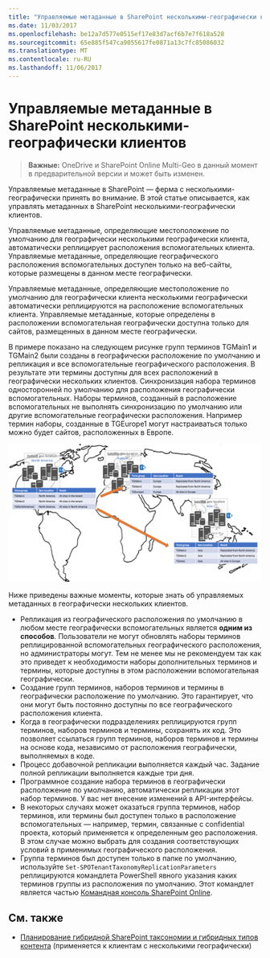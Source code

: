 ```yaml
---
title: "Управляемые метаданные в SharePoint несколькими-географически клиентов"
ms.date: 11/03/2017
ms.openlocfilehash: be12a7d577e0515ef17e83d7acf6b7e7f618a528
ms.sourcegitcommit: 65e885f547ca9055617fe0871a13c7fc85086032
ms.translationtype: MT
ms.contentlocale: ru-RU
ms.lasthandoff: 11/06/2017
---
```

# <a name="managed-metadata-in-a-sharepoint-multi-geo-tenant"></a>Управляемые метаданные в SharePoint несколькими-географически клиентов

> **Важные:** OneDrive и SharePoint Online Multi-Geo в данный момент в предварительной версии и может быть изменен.

Управляемые метаданные в SharePoint — ферма с несколькими-географически принять во внимание. В этой статье описывается, как управлять метаданных в SharePoint несколькими-географически клиентов.

Управляемые метаданные, определяющие местоположение по умолчанию для географически несколькими географически клиента, автоматически реплицирует расположения вспомогательных клиента. Управляемые метаданные, определяющие географического расположения вспомогательных доступен только на веб-сайты, которые размещены в данном месте географически.

Управляемые метаданные, определяющие местоположение по умолчанию для географически клиента несколькими географически автоматически реплицируются на расположение вспомогательных клиента. Управляемые метаданные, которые определены в расположении вспомогательная географически доступна только для сайтов, размещенных в данном месте географически.

В примере показано на следующем рисунке групп терминов TGMain1 и TGMain2 были созданы в географически расположение по умолчанию и репликация и все вспомогательные географического расположения. В результате эти термины доступны для всех расположений в географически нескольких клиентов. Синхронизация набора терминов односторонней по умолчанию для расположения географически вспомогательных. Наборы терминов, созданный в расположение вспомогательных не выполнять синхронизацию по умолчанию или другие вспомогательные географически расположения. Например термин наборы, созданные в TGEurope1 могут настраиваться только можно будет сайтов, расположенных в Европе.

![карта World, отражающая географически Mutli клиента с географически расположение по умолчанию в Северной Америке и вспомогательные географически расположений в Европе и Азии и синхронизации по умолчанию для расположения географически вспомогательных групп терминов](media/multigeo/multigeomanagedmetadata_intro.png)

Ниже приведены важные моменты, которые знать об управляемых метаданных в географически нескольких клиентов.

- Репликация из географического расположения по умолчанию в любом месте географически вспомогательных является **одним из способов**. Пользователи не могут обновлять наборы терминов реплицированной вспомогательных географического расположения, но администраторы могут. Тем не менее мы не рекомендуем так как это приведет к необходимости наборы дополнительных терминов и термины, которые доступны в этом расположении вспомогательная географически.
- Создание групп терминов, наборов терминов и термины в географически расположение по умолчанию. Это гарантирует, что они могут быть постоянно доступны по все географического расположения клиента.
- Когда в географически подразделениях реплицируются групп терминов, наборов терминов и термины, сохранять их код. Это позволяет ссылаться групп терминов, наборов терминов и термины на основе кода, независимо от расположения географически, выполняемых в коде.
- Процесс добавочной репликации выполняется каждый час. Задание полной репликации выполняется каждые три дня.
- Программное создание набора терминов в географически расположение по умолчанию, автоматически репликации этот набор терминов. У вас нет внесение изменений в API-интерфейсы.
- В некоторых случаях может оказаться группа терминов, набор терминов, или термины был доступен только в расположение вспомогательных — например, термин, связанные с confidential проекта, который применяется к определенным geo расположения. В этом случае можно выбрать для создания соответствующих условий в применимых географического расположения. 
- Группа терминов был доступен только в папке по умолчанию, используйте `Set-SPOTenantTaxonomyReplicationParameters` реплицируются командлета PowerShell явного указания каких терминов группы из расположения по умолчанию. Этот командлет является частью [Командная консоль SharePoint Online](https://www.microsoft.com/en-us/download/confirmation.aspx?id=35588).


## <a name="see-also"></a>См. также

- [Планирование гибридной SharePoint таксономии и гибридных типов контента](https://support.office.com/en-us/article/Plan-hybrid-SharePoint-taxonomy-and-hybrid-content-types-71ae4d00-da98-407b-bee2-8d9972e1875c?ui=en-US&rs=en-US&ad=US) (применяется к клиентам с несколькими географически)
